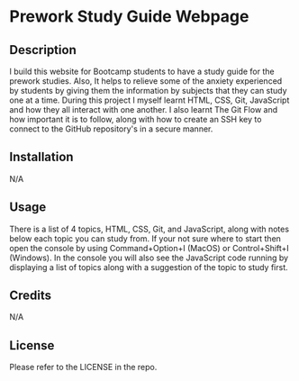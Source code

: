 # Prework Study Guide Webpage

## Description

I build this website for Bootcamp students to have a study guide for the prework studies. Also, It helps to relieve some of the anxiety experienced by students by giving them the information by subjects that they can study one at a time. During this project I myself learnt HTML, CSS, Git, JavaScript and how they all interact with one another. I also learnt The Git Flow and how important it is to follow, along with how to create an SSH key to connect to the GitHub repository's in a secure manner.

## Installation

N/A

## Usage

There is a list of 4 topics, HTML, CSS, Git, and JavaScript, along with notes below each topic you can study from. If your not sure where to start then open the console by using Command+Option+I (MacOS) or Control+Shift+I (Windows). In the console you will also see the JavaScript code running by displaying a list of topics along with a suggestion of the topic to study first.

## Credits

N/A

## License

Please refer to the LICENSE in the repo.
